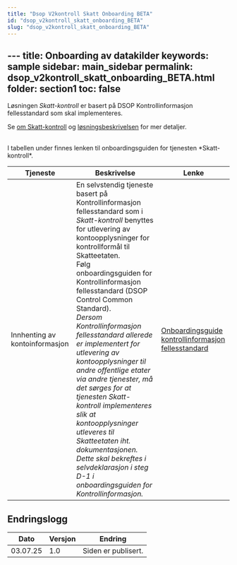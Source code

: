 ```yaml
---
title: "Dsop V2kontroll Skatt Onboarding BETA"
id: "dsop_v2kontroll_skatt_onboarding_BETA"
slug: "dsop_v2kontroll_skatt_onboarding_BETA"
---
```


﻿---
title: Onboarding av datakilder
keywords: sample
sidebar: main_sidebar
permalink: dsop_v2kontroll_skatt_onboarding_BETA.html
folder: section1
toc: false
---

Løsningen *Skatt-kontroll* er basert på DSOP Kontrollinformasjon fellesstandard som skal implementeres.

Se [om Skatt-kontroll](/dsop_v2kontroll_skatt_about) og
[løsningsbeskrivelsen](/dsop_v2kontroll_skatt_løsningsbeskrivelse) for mer detaljer.


<br >
I tabellen under finnes lenken til onboardingsguiden for tjenesten *Skatt-kontroll*.

| Tjeneste                       | Beskrivelse                                                                                                                                                                                                                                                                                                                                                                                                                                                                                                                                                                                                                                                                                                                                                                                                                                 | Lenke                                                                                                                                        |
|--------------------------------|---------------------------------------------------------------------------------------------------------------------------------------------------------------------------------------------------------------------------------------------------------------------------------------------------------------------------------------------------------------------------------------------------------------------------------------------------------------------------------------------------------------------------------------------------------------------------------------------------------------------------------------------------------------------------------------------------------------------------------------------------------------------------------------------------------------------------------------------|----------------------------------------------------------------------------------------------------------------------------------------------|
| Innhenting av kontoinformasjon | En selvstendig tjeneste basert på Kontrollinformasjon fellesstandard som i *Skatt-kontroll* benyttes for utlevering av kontoopplysninger for kontrollformål til Skatteetaten. <br >Følg onboardingsguiden for Kontrollinformasjon fellesstandard (DSOP Control Common Standard). <br >*Dersom Kontrollinformasjon fellesstandard allerede er implementert for utlevering av kontoopplysninger til andre offentlige etater via andre tjenester, må det sørges for at tjenesten Skatt-kontroll implementeres slik at kontoopplysninger utleveres til Skatteetaten iht. dokumentasjonen. Dette skal bekreftes i selvdeklarasjon i steg D-1 i onboardingsguiden for Kontrollinformasjon.* | [Onboardingsguide kontrollinformasjon fellesstandard](/dsop_v2fellesstandard_onboarding) |

## Endringslogg

| Dato     | Versjon | Endring                                                           |
|----------|---------|-------------------------------------------------------------------|
| 03.07.25 | 1.0     | Siden er publisert. |

